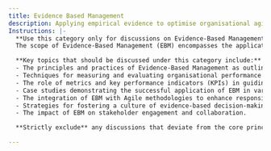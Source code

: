 ```yaml
---
title: Evidence Based Management
description: Applying empirical evidence to optimise organisational agility and decision-making.
Instructions: |-
  **Use this category only for discussions on Evidence-Based Management.**  
  The scope of Evidence-Based Management (EBM) encompasses the application of empirical evidence to enhance organisational agility and improve decision-making processes. This category aims to provide insights into how data-driven approaches can inform management practices and foster a culture of continuous improvement.

  **Key topics that should be discussed under this category include:**
  - The principles and practices of Evidence-Based Management as outlined by Ken Schwaber and Jeff Sutherland.
  - Techniques for measuring and evaluating organisational performance using empirical data.
  - The role of metrics and key performance indicators (KPIs) in guiding decision-making.
  - Case studies demonstrating the successful application of EBM in various organisational contexts.
  - The integration of EBM with Agile methodologies to enhance responsiveness and adaptability.
  - Strategies for fostering a culture of evidence-based decision-making within teams and organisations.
  - The impact of EBM on stakeholder engagement and collaboration.

  **Strictly exclude** any discussions that deviate from the core principles of Evidence-Based Management, such as anecdotal evidence, unverified claims, or practices that do not rely on empirical data. Misinterpretations of EBM that suggest a purely subjective or opinion-based approach to management should also be avoided.

---
```



